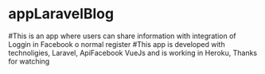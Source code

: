 # appLaravelBlog

#This is an app where users can share information with integration of Loggin in Facebook o normal register
#This app is developed with technoligies, Laravel, ApiFacebook VueJs and is working in Heroku, Thanks for watching
